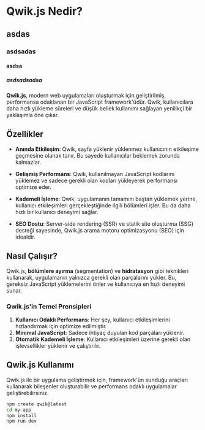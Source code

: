 # Qwik.js Nedir?
## asdas 
### asdsadas
#### asdsa
##### asdsadsadsa

**Qwik.js**, modern web uygulamaları oluşturmak için geliştirilmiş, performansa odaklanan bir JavaScript framework'üdür. Qwik, kullanıcılara daha hızlı yükleme süreleri ve düşük bellek kullanımı sağlayan yenilikçi bir yaklaşımla öne çıkar.

## Özellikler

- **Anında Etkileşim**: Qwik, sayfa yüklenir yüklenmez kullanıcının etkileşime geçmesine olanak tanır. Bu sayede kullanıcılar beklemek zorunda kalmazlar.

- **Gelişmiş Performans**: Qwik, kullanılmayan JavaScript kodlarını yüklemez ve sadece gerekli olan kodları yükleyerek performansı optimize eder.

- **Kademeli İşleme**: Qwik, uygulamanın tamamını baştan yüklemek yerine, kullanıcı etkileşimleri gerçekleştiğinde ilgili bölümleri işler. Bu da daha hızlı bir kullanıcı deneyimi sağlar.

- **SEO Dostu**: Server-side rendering (SSR) ve statik site oluşturma (SSG) desteği sayesinde, Qwik.js arama motoru optimizasyonu (SEO) için idealdir.

## Nasıl Çalışır?

Qwik.js, **bölümlere ayırma** (segmentation) ve **hidratasyon** gibi teknikleri kullanarak, uygulamanın yalnızca gerekli olan parçalarını yükler. Bu, gereksiz JavaScript yüklemelerini önler ve kullanıcıya en hızlı deneyimi sunar.

### Qwik.js'in Temel Prensipleri

1. **Kullanıcı Odaklı Performans**: Her şey, kullanıcı etkileşimlerini hızlandırmak için optimize edilmiştir.
2. **Minimal JavaScript**: Sadece ihtiyaç duyulan kod parçaları yüklenir.
3. **Otomatik Kademeli İşleme**: Kullanıcı etkileşimleri üzerine gerekli olan işlevsellikler yüklenir ve çalıştırılır.

## Qwik.js Kullanımı

Qwik.js ile bir uygulama geliştirmek için, framework'ün sunduğu araçları kullanarak bileşenler oluşturabilir ve performans odaklı uygulamalar geliştirebilirsiniz.

```bash
npm create qwik@latest
cd my-app
npm install
npm run dev
```
